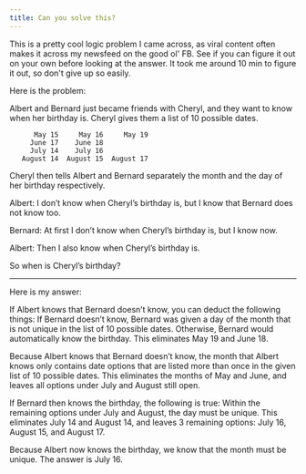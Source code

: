 ```yaml
---
title: Can you solve this?
---
```


This is a pretty cool logic problem I came across, as viral content often makes it across my newsfeed on the good ol' FB. See if you can figure it out on your own before looking at the answer. It took me around 10 min to figure it out, so don't give up so easily.

Here is the problem:

Albert and Bernard just became friends with Cheryl, and they want to know when her birthday is. Cheryl gives them a list of 10 possible dates.

          May 15     May 16     May 19
         June 17    June 18
         July 14    July 16
       August 14  August 15  August 17


Cheryl then tells Albert and Bernard separately the month and the day of her birthday respectively.

Albert: I don’t know when Cheryl’s birthday is, but I know that Bernard does not know too.

Bernard: At first I don’t know when Cheryl’s birthday is, but I know now.

Albert: Then I also know when Cheryl’s birthday is.

So when is Cheryl’s birthday?

___________________________________________________________
Here is my answer:

If Albert knows that Bernard doesn’t know, you can deduct the following things:
If Bernard doesn’t know, Bernard was given a day of the month that is not unique in the list of 10 possible dates. Otherwise, Bernard would automatically know the birthday. This eliminates May 19 and June 18.

Because Albert knows that Bernard doesn’t know, the month that Albert knows only contains date options that are listed more than once in the given list of 10 possible dates. This eliminates the months of May and June, and leaves all options under July and August still open.

If Bernard then knows the birthday, the following is true:
Within the remaining options under July and August, the day must be unique. This eliminates July 14 and August 14, and leaves 3 remaining options: July 16, August 15, and August 17.

Because Albert now knows the birthday, we know that the month must be unique. The answer is July 16.
